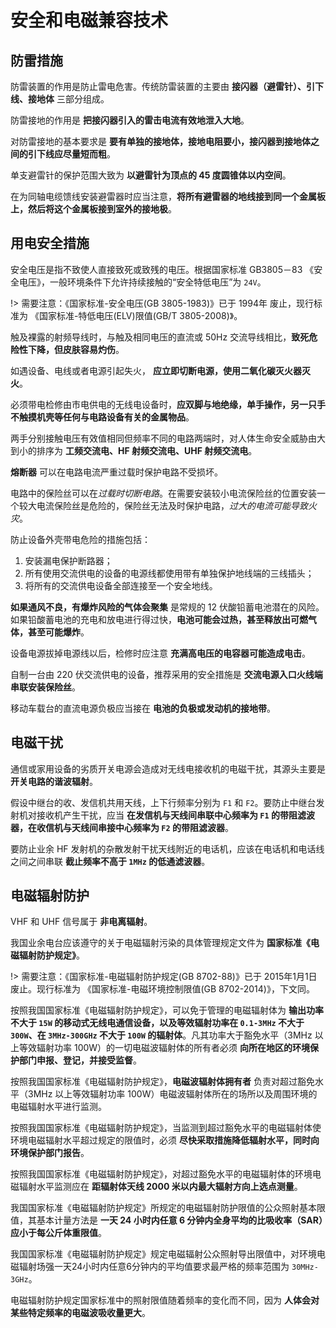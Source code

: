 # 安全和电磁兼容技术

## 防雷措施

防雷装置的作用是防止雷电危害。传统防雷装置的主要由 **接闪器（避雷针）、引下线、接地体** 三部分组成。

防雷接地的作用是 **把接闪器引入的雷击电流有效地泄入大地**。

对防雷接地的基本要求是 **要有单独的接地体，接地电阻要小，接闪器到接地体之间的引下线应尽量短而粗**。

单支避雷针的保护范围大致为 **以避雷针为顶点的 45 度圆锥体以内空间**。

在为同轴电缆馈线安装避雷器时应当注意，**将所有避雷器的地线接到同一个金属板上，然后将这个金属板接到室外的接地极**。

## 用电安全措施

安全电压是指不致使人直接致死或致残的电压。根据国家标准 GB3805－83 《安全电压》，一般环境条件下允许持续接触的“安全特低电压”为 `24V`。

!> 需要注意：《国家标准-安全电压(GB 3805-1983)》已于 1994年 废止，现行标准为 《国家标准-特低电压(ELV)限值(GB/T 3805-2008)》。

触及裸露的射频导线时，与触及相同电压的直流或 50Hz 交流导线相比，**致死危险性下降，但皮肤容易灼伤**。

如遇设备、电线或者电源引起失火， **应立即切断电源，使用二氧化碳灭火器灭火**。

必须带电检修由市电供电的无线电设备时，**应双脚与地绝缘，单手操作，另一只手不触摸机壳等任何与电路设备有关的金属物品**。

两手分别接触电压有效值相同但频率不同的电路两端时，对人体生命安全威胁由大到小的排序为 **工频交流电、HF 射频交流电、UHF 射频交流电**。

**熔断器** 可以在电路电流严重过载时保护电路不受损坏。

电路中的保险丝可以在*过载时切断电路*。在需要安装较小电流保险丝的位置安装一个较大电流保险丝是危险的，保险丝无法及时保护电路，*过大的电流可能导致火灾*。

防止设备外壳带电危险的措施包括：

1. 安装漏电保护断路器；
2. 所有使用交流供电的设备的电源线都使用带有单独保护地线端的三线插头；
3. 将所有的交流供电设备全部连接至一个安全地线。

**如果通风不良，有爆炸风险的气体会聚集** 是常规的 12 伏酸铅蓄电池潜在的风险。如果铅酸蓄电池的充电和放电进行得过快，**电池可能会过热，甚至释放出可燃气体，甚至可能爆炸**。

设备电源拔掉电源线以后，检修时应注意 **充满高电压的电容器可能造成电击**。

自制一台由 220 伏交流供电的设备，推荐采用的安全措施是 **交流电源入口火线端串联安装保险丝**。

移动车载台的直流电源负极应当接在 **电池的负极或发动机的接地带**。

## 电磁干扰

通信或家用设备的劣质开关电源会造成对无线电接收机的电磁干扰，其源头主要是 **开关电路的谐波辐射**。

假设中继台的收、发信机共用天线，上下行频率分别为 `F1` 和 `F2`。要防止中继台发射机对接收机产生干扰，应当 **在发信机与天线间串联中心频率为 `F1` 的带阻滤波器，在收信机与天线间串接中心频率为 `F2` 的带阻滤波器**。

要防止业余 HF 发射机的杂散发射干扰天线附近的电话机，应该在电话机和电话线之间之间串联 **截止频率不高于 `1MHz` 的低通滤波器**。

## 电磁辐射防护

VHF 和 UHF 信号属于 **非电离辐射**。

我国业余电台应该遵守的关于电磁辐射污染的具体管理规定文件为 **国家标准《电磁辐射防护规定》**。

!> 需要注意：《国家标准-电磁辐射防护规定(GB 8702-88)》已于 2015年1月1日 废止。现行标准为 《国家标准-电磁环境控制限值(GB 8702-2014)》，下文同。

按照我国国家标准《电磁辐射防护规定》，可以免于管理的电磁辐射体为 **输出功率不大于 `15W` 的移动式无线电通信设备，以及等效辐射功率在 `0.1-3MHz` 不大于 `300W`、在 `3MHz-300GHz` 不大于 `100W` 的辐射体**。凡其功率大于豁免水平（3MHz 以上等效辐射功率 100W）的一切电磁波辐射体的所有者必须 **向所在地区的环境保护部门申报、登记，并接受监督**。

按照我国国家标准《电磁辐射防护规定》，**电磁波辐射体拥有者** 负责对超过豁免水平（3MHz 以上等效辐射功率 100W）电磁波辐射体所在的场所以及周围环境的电磁辐射水平进行监测。

按照我国国家标准《电磁辐射防护规定》，当监测到超过豁免水平的电磁辐射体使环境电磁辐射水平超过规定的限值时，必须 **尽快采取措施降低辐射水平，同时向环境保护部门报告**。

按照我国国家标准《电磁辐射防护规定》，对超过豁免水平的电磁辐射体的环境电磁辐射水平监测应在 **距辐射体天线 2000 米以内最大辐射方向上选点测量**。

我国国家标准《电磁辐射防护规定》所规定的电磁辐射防护限值的公众照射基本限值，其基本计量方法是 **一天 24 小时内任意 6 分钟内全身平均的比吸收率（SAR）应小于每公斤体重限值**。

我国国家标准《电磁辐射防护规定》规定电磁辐射公众照射导出限值中，对环境电磁辐射场强一天24小时内任意6分钟内的平均值要求最严格的频率范围为 `30MHz-3GHz`。

电磁辐射防护规定国家标准中的照射限值随着频率的变化而不同，因为 **人体会对某些特定频率的电磁波吸收量更大**。